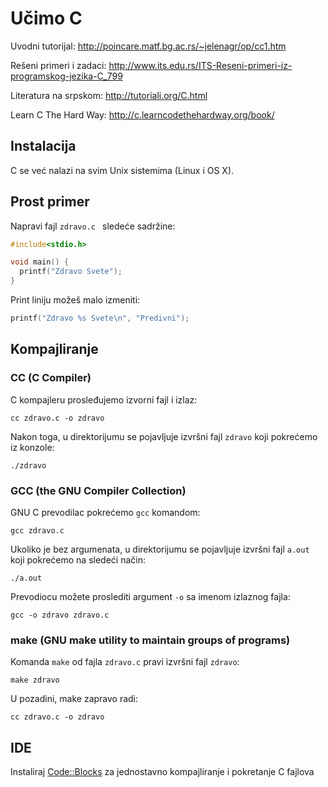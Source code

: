 # Učimo C

Uvodni tutorijal: http://poincare.matf.bg.ac.rs/~jelenagr/op/cc1.htm

Rešeni primeri i zadaci: http://www.its.edu.rs/ITS-Reseni-primeri-iz-programskog-jezika-C_799

Literatura na srpskom: http://tutoriali.org/C.html

Learn C The Hard Way: http://c.learncodethehardway.org/book/

## Instalacija

C se već nalazi na svim Unix sistemima (Linux i OS X). 

## Prost primer

Napravi fajl `zdravo.c ` sledeće sadržine:

```c
#include<stdio.h>

void main() {
  printf("Zdravo Svete");
}
```

Print liniju možeš malo izmeniti:
```c
printf("Zdravo %s Svete\n", "Predivni");
```

## Kompajliranje

### CC (C Compiler)
C kompajleru prosleđujemo izvorni fajl i izlaz:
```
cc zdravo.c -o zdravo
```

Nakon toga, u direktorijumu se pojavljuje izvršni fajl `zdravo` koji pokrećemo iz konzole:
```
./zdravo
```

### GCC (the GNU Compiler Collection)

GNU C prevodilac pokrećemo `gcc` komandom:
```
gcc zdravo.c
```

Ukoliko je bez argumenata, u direktorijumu se pojavljuje izvršni fajl `a.out` koji pokrećemo na sledeći način:
```
./a.out
```

Prevodiocu možete proslediti argument `-o` sa imenom izlaznog fajla:
```
gcc -o zdravo zdravo.c
```

### make (GNU make utility to maintain groups of programs)

Komanda `make` od fajla `zdravo.c` pravi izvršni fajl `zdravo`:
```
make zdravo
```

U pozadini, make zapravo radi:
```
cc zdravo.c -o zdravo
```

## IDE

Instaliraj [Code::Blocks](http://www.codeblocks.org/) za jednostavno kompajliranje i pokretanje C fajlova
